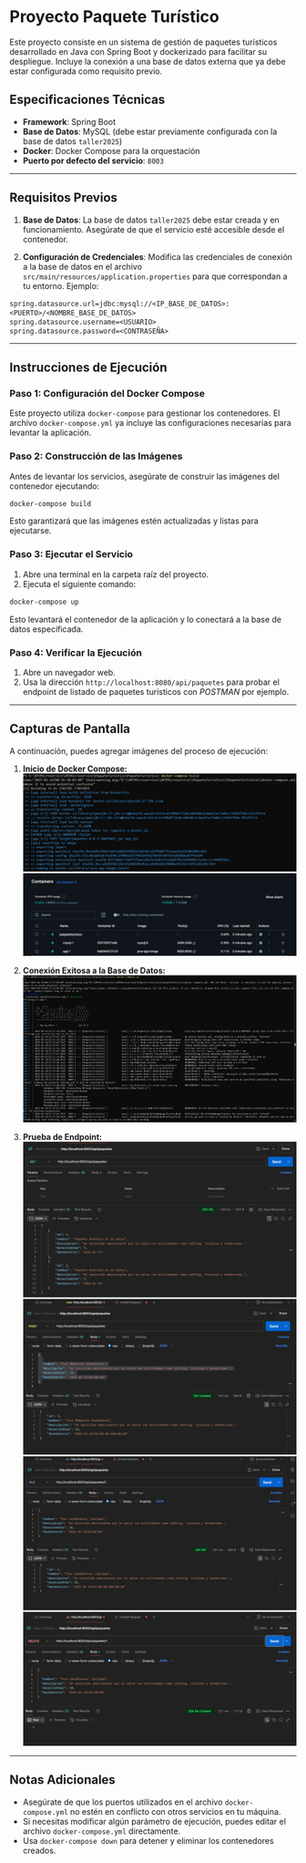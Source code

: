 # Proyecto Paquete Turístico

Este proyecto consiste en un sistema de gestión de paquetes turísticos desarrollado en Java con Spring Boot y dockerizado para facilitar su despliegue. Incluye la conexión a una base de datos externa que ya debe estar configurada como requisito previo.

## Especificaciones Técnicas

- **Framework**: Spring Boot
- **Base de Datos**: MySQL (debe estar previamente configurada con la base de datos `taller2025`)
- **Docker**: Docker Compose para la orquestación
- **Puerto por defecto del servicio**: `8003`

---

## Requisitos Previos

1. **Base de Datos**: La base de datos `taller2025` debe estar creada y en funcionamiento. Asegúrate de que el servicio esté accesible desde el contenedor.
   
2. **Configuración de Credenciales**: Modifica las credenciales de conexión a la base de datos en el archivo `src/main/resources/application.properties` para que correspondan a tu entorno. Ejemplo:

```properties
spring.datasource.url=jdbc:mysql://<IP_BASE_DE_DATOS>:<PUERTO>/<NOMBRE_BASE_DE_DATOS>
spring.datasource.username=<USUARIO>
spring.datasource.password=<CONTRASEÑA>
```

---

## Instrucciones de Ejecución

### Paso 1: Configuración del Docker Compose


Este proyecto utiliza `docker-compose` para gestionar los contenedores. El archivo `docker-compose.yml` ya incluye las configuraciones necesarias para levantar la aplicación.

### Paso 2: Construcción de las Imágenes

Antes de levantar los servicios, asegúrate de construir las imágenes del contenedor ejecutando:

```bash
docker-compose build
```

Esto garantizará que las imágenes estén actualizadas y listas para ejecutarse.

### Paso 3: Ejecutar el Servicio

1. Abre una terminal en la carpeta raíz del proyecto.
2. Ejecuta el siguiente comando:

```bash
docker-compose up
```

Esto levantará el contenedor de la aplicación y lo conectará a la base de datos especificada.

### Paso 4: Verificar la Ejecución

1. Abre un navegador web.
2. Usa la dirección `http://localhost:8080/api/paquetes` para probar el endpoint de listado de paquetes turísticos con *POSTMAN* por ejemplo.

---

## Capturas de Pantalla

A continuación, puedes agregar imágenes del proceso de ejecución:

1. **Inicio de Docker Compose:**
   ![Inicio del Docker Compose](Assets/imagen1.png)
   ![Contenedor Up](Assets/imagen2.png)

2. **Conexión Exitosa a la Base de Datos:**
   ![Conexión Exitosa](Assets/imagen7.png)

3. **Prueba de Endpoint:**
   ![Prueba del Endpoint GET](Assets/imagen3.png)
   ![Prueba del Endpoint GET](Assets/imagen4.png)
   ![Prueba del Endpoint GET](Assets/imagen5.png)
   ![Prueba del Endpoint GET](Assets/imagen6.png)

---

## Notas Adicionales

- Asegúrate de que los puertos utilizados en el archivo `docker-compose.yml` no estén en conflicto con otros servicios en tu máquina.
- Si necesitas modificar algún parámetro de ejecución, puedes editar el archivo `docker-compose.yml` directamente.
- Usa `docker-compose down` para detener y eliminar los contenedores creados.


